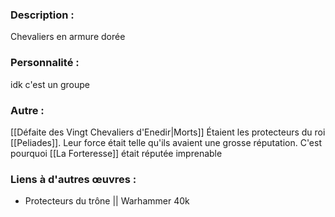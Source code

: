 ### Description :
Chevaliers en armure dorée

### Personnalité :
idk c'est un groupe

### Autre :
[[Défaite des Vingt Chevaliers d'Enedir|Morts]]
Étaient les protecteurs du roi [[Peliades]]. Leur force était telle qu'ils avaient une grosse réputation. C'est pourquoi [[La Forteresse]] était réputée imprenable

### Liens à d'autres œuvres :
- Protecteurs du trône || Warhammer 40k